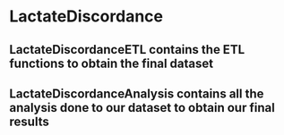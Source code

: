 # LactateDiscordance

## LactateDiscordanceETL contains the ETL functions to obtain the final dataset
## LactateDiscordanceAnalysis contains all the analysis done to our dataset to obtain our final results
